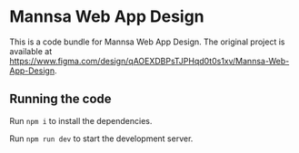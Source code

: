
  # Mannsa Web App Design

  This is a code bundle for Mannsa Web App Design. The original project is available at https://www.figma.com/design/qAOEXDBPsTJPHqd0t0s1xv/Mannsa-Web-App-Design.

  ## Running the code

  Run `npm i` to install the dependencies.

  Run `npm run dev` to start the development server.
  